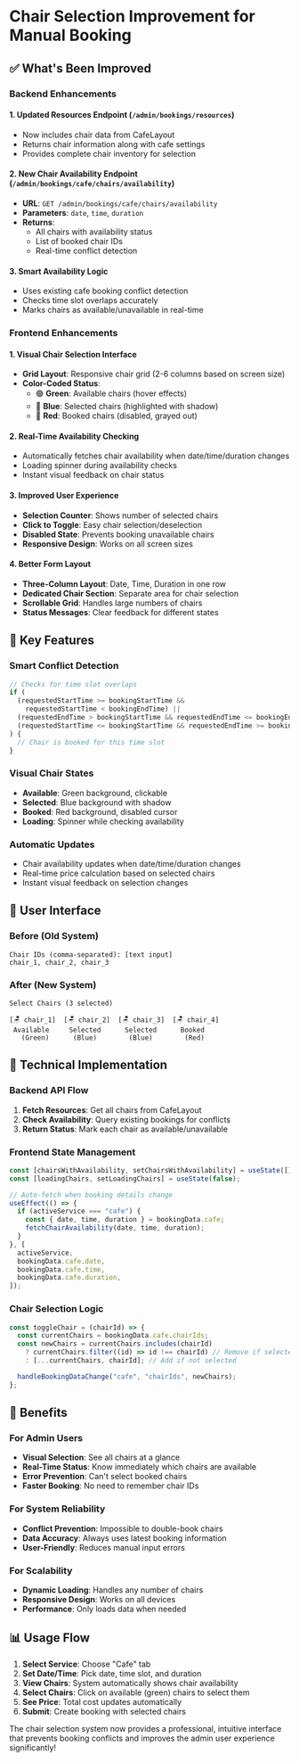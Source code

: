 # Chair Selection Improvement for Manual Booking

## ✅ **What's Been Improved**

### **Backend Enhancements**

#### **1. Updated Resources Endpoint** (`/admin/bookings/resources`)

- Now includes chair data from CafeLayout
- Returns chair information along with cafe settings
- Provides complete chair inventory for selection

#### **2. New Chair Availability Endpoint** (`/admin/bookings/cafe/chairs/availability`)

- **URL**: `GET /admin/bookings/cafe/chairs/availability`
- **Parameters**: `date`, `time`, `duration`
- **Returns**:
  - All chairs with availability status
  - List of booked chair IDs
  - Real-time conflict detection

#### **3. Smart Availability Logic**

- Uses existing cafe booking conflict detection
- Checks time slot overlaps accurately
- Marks chairs as available/unavailable in real-time

### **Frontend Enhancements**

#### **1. Visual Chair Selection Interface**

- **Grid Layout**: Responsive chair grid (2-6 columns based on screen size)
- **Color-Coded Status**:
  - 🟢 **Green**: Available chairs (hover effects)
  - 🔵 **Blue**: Selected chairs (highlighted with shadow)
  - 🔴 **Red**: Booked chairs (disabled, grayed out)

#### **2. Real-Time Availability Checking**

- Automatically fetches chair availability when date/time/duration changes
- Loading spinner during availability checks
- Instant visual feedback on chair status

#### **3. Improved User Experience**

- **Selection Counter**: Shows number of selected chairs
- **Click to Toggle**: Easy chair selection/deselection
- **Disabled State**: Prevents booking unavailable chairs
- **Responsive Design**: Works on all screen sizes

#### **4. Better Form Layout**

- **Three-Column Layout**: Date, Time, Duration in one row
- **Dedicated Chair Section**: Separate area for chair selection
- **Scrollable Grid**: Handles large numbers of chairs
- **Status Messages**: Clear feedback for different states

## 🎯 **Key Features**

### **Smart Conflict Detection**

```javascript
// Checks for time slot overlaps
if (
  (requestedStartTime >= bookingStartTime &&
    requestedStartTime < bookingEndTime) ||
  (requestedEndTime > bookingStartTime && requestedEndTime <= bookingEndTime) ||
  (requestedStartTime <= bookingStartTime && requestedEndTime >= bookingEndTime)
) {
  // Chair is booked for this time slot
}
```

### **Visual Chair States**

- **Available**: Green background, clickable
- **Selected**: Blue background with shadow
- **Booked**: Red background, disabled cursor
- **Loading**: Spinner while checking availability

### **Automatic Updates**

- Chair availability updates when date/time/duration changes
- Real-time price calculation based on selected chairs
- Instant visual feedback on selection changes

## 📱 **User Interface**

### **Before (Old System)**

```
Chair IDs (comma-separated): [text input]
chair_1, chair_2, chair_3
```

### **After (New System)**

```
Select Chairs (3 selected)

[🪑 chair_1]  [🪑 chair_2]  [🪑 chair_3]  [🪑 chair_4]
 Available     Selected      Selected      Booked
   (Green)      (Blue)        (Blue)        (Red)
```

## 🔧 **Technical Implementation**

### **Backend API Flow**

1. **Fetch Resources**: Get all chairs from CafeLayout
2. **Check Availability**: Query existing bookings for conflicts
3. **Return Status**: Mark each chair as available/unavailable

### **Frontend State Management**

```javascript
const [chairsWithAvailability, setChairsWithAvailability] = useState([]);
const [loadingChairs, setLoadingChairs] = useState(false);

// Auto-fetch when booking details change
useEffect(() => {
  if (activeService === "cafe") {
    const { date, time, duration } = bookingData.cafe;
    fetchChairAvailability(date, time, duration);
  }
}, [
  activeService,
  bookingData.cafe.date,
  bookingData.cafe.time,
  bookingData.cafe.duration,
]);
```

### **Chair Selection Logic**

```javascript
const toggleChair = (chairId) => {
  const currentChairs = bookingData.cafe.chairIds;
  const newChairs = currentChairs.includes(chairId)
    ? currentChairs.filter((id) => id !== chairId) // Remove if selected
    : [...currentChairs, chairId]; // Add if not selected

  handleBookingDataChange("cafe", "chairIds", newChairs);
};
```

## 🚀 **Benefits**

### **For Admin Users**

- **Visual Selection**: See all chairs at a glance
- **Real-Time Status**: Know immediately which chairs are available
- **Error Prevention**: Can't select booked chairs
- **Faster Booking**: No need to remember chair IDs

### **For System Reliability**

- **Conflict Prevention**: Impossible to double-book chairs
- **Data Accuracy**: Always uses latest booking information
- **User-Friendly**: Reduces manual input errors

### **For Scalability**

- **Dynamic Loading**: Handles any number of chairs
- **Responsive Design**: Works on all devices
- **Performance**: Only loads data when needed

## 📊 **Usage Flow**

1. **Select Service**: Choose "Cafe" tab
2. **Set Date/Time**: Pick date, time slot, and duration
3. **View Chairs**: System automatically shows chair availability
4. **Select Chairs**: Click on available (green) chairs to select them
5. **See Price**: Total cost updates automatically
6. **Submit**: Create booking with selected chairs

The chair selection system now provides a professional, intuitive interface that prevents booking conflicts and improves the admin user experience significantly!
